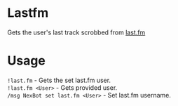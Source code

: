 # Lastfm
Gets the user's last track scrobbed from [last.fm](https://last.fm)

# Usage
```!last.fm``` - Gets the set last.fm user.  
```!last.fm <User>``` - Gets provided user.  
```/msg NexBot set last.fm <User>``` - Set last.fm username.  
